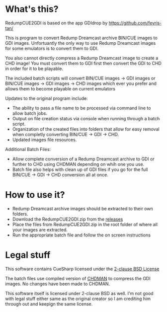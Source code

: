 # What's this?
RedumpCUE2GDI is based on the app GDIdrop by https://github.com/feyris-tan/

This is program to convert Redump Dreamcast archive BIN/CUE images to GDI images. Unfortuantly the only way to use Redump Dreamcast images for some emulators is to convert them to GDI.

You also cannot directly compress a Redump Dreamcast image to create a CHD image! You must convert them to GDI first then convert the GDI to CHD in order for it to be playable. 

The included batch scripts will convert BIN/CUE images -> GDI images or BIN/CUE images -> GDI images -> CHD images which ever you prefer and allows them to become playable on current emulators

Updates to the original program include: 
- The ability to pass a file name to be processed via command line to allow batch jobs.
- Output on file creation status via console when running through a batch script. 
- Organization of the created files into folders that allow for easy removal when completly converting BIN/CUE -> GDI -> CHD. 
- Updated images file resources.

Additional Batch Files:
- Allow complete conversion of a Redump Dreamcast archive to GDI or further to CHD using CHDMAN depending on whih one you use.
- Batch file also helps with clean up of GDI files if you go for the full BIN/CUE -> GDI -> CHD conversion all at once. 

# How to use it?
- Redump Dreamcast archive images should be extracted to their own folders. 
- Download the RedumpCUE2GDI.zip from the [releases](https://github.com/AwfulBear/RedumpCUE2GDI/releases)
- Place the files from RedumpCUE2GDI.zip in the root folder of where all your images are extracted.
- Run the appropriate batch file and follow the on screen instructions

# Legal stuff
This software contains CueSharp licensed under the [2-clause BSD License](https://wyday.com/bsd-license.php)

The batch files use compiled version of [CHDMAN](https://github.com/mamedev/mame/blob/master/src/tools/chdman.cpp) to compress the GDI images. No changes have been made to CHDMAN. 

This software itself is licensed under 2-clause BSD as well. I'm not good with legal stuff either same as the original creator so I am crediting him through out and keepign the same license. 
